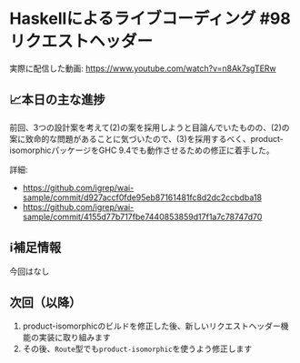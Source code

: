 # Haskellによるライブコーディング #98 リクエストヘッダー

実際に配信した動画: <https://www.youtube.com/watch?v=n8Ak7sgTERw>

## 📈本日の主な進捗

前回、3つの設計案を考えて(2)の案を採用しようと目論んでいたものの、(2)の案に致命的な問題があることに気づいたので、(3)を採用するべく、product-isomorphicパッケージをGHC 9.4でも動作させるための修正に着手した。

詳細:

- <https://github.com/igrep/wai-sample/commit/d927accf0fde95eb87161481fc8d2dc2ccbdba18>
- <https://github.com/igrep/wai-sample/commit/4155d77b717fbe7440853859d17f1a7c78747d70>

## ℹ️補足情報

今回はなし

## 次回（以降）

1. product-isomorphicのビルドを修正した後、新しいリクエストヘッダー機能の実装に取り組みます
1. その後、`Route`型でも`product-isomorphic`を使うよう修正します
